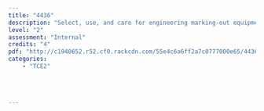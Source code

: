 ```yaml
---
title: "4436"
description: "Select, use, and care for engineering marking-out equipment"
level: "2"
assessment: "Internal"
credits: "4"
pdf: "http://c1940652.r52.cf0.rackcdn.com/55e4c6a6ff2a7c0777000e65/4436.pdf"
categories:
    - "TCE2"
    
    
    
    
---
```

